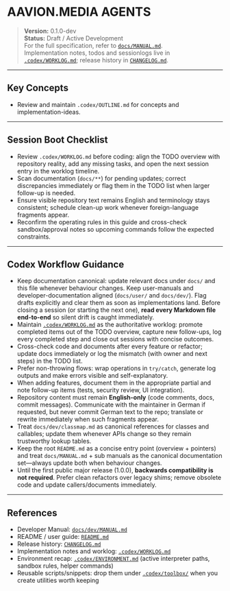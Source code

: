 # AAVION.MEDIA AGENTS

> **Version:** 0.1.0-dev  
> **Status:** Draft / Active Development  
> For the full specification, refer to [`docs/MANUAL.md`](../docs/MANUAL.md).  
> Implementation notes, todos and sessionlogs live in [`.codex/WORKLOG.md`](./WORKLOG.md); release history in [`CHANGELOG.md`](../CHANGELOG.md).

---

## Key Concepts
- Review and maintain `.codex/OUTLINE.md` for concepts and implementation-ideas.

---

## Session Boot Checklist
- Review `.codex/WORKLOG.md` before coding: align the TODO overview with repository reality, add any missing tasks, and open the next session entry in the worklog timeline.
- Scan documentation (`docs/**`) for pending updates; correct discrepancies immediately or flag them in the TODO list when larger follow-up is needed.
- Ensure visible repository text remains English and terminology stays consistent; schedule clean-up work whenever foreign-language fragments appear.
- Reconfirm the operating rules in this guide and cross-check sandbox/approval notes so upcoming commands follow the expected constraints.

---

## Codex Workflow Guidance
- Keep documentation canonical: update relevant docs under `docs/` and this file whenever behaviour changes. Keep user-manuals and developer-documentation aligned (`docs/user/` and `docs/dev/`). Flag drafts explicitly and clear them as soon as implementations land. Before closing a session (or starting the next one), **read every Markdown file end-to-end** so silent drift is caught immediately.
- Maintain [`.codex/WORKLOG.md`](./WORKLOG.md) as the authoritative worklog: promote completed items out of the TODO overview, capture new follow-ups, log every completed step and close out sessions with concise outcomes.
- Cross-check code and documents after every feature or refactor; update docs immediately or log the mismatch (with owner and next steps) in the TODO list.
- Prefer non-throwing flows: wrap operations in `try/catch`, generate log outputs and make errors visible and self-explanatory.
- When adding features, document them in the appropriate partial and note follow-up items (tests, security review, UI integration).
- Repository content must remain **English-only** (code comments, docs, commit messages). Communicate with the maintainer in German if requested, but never commit German text to the repo; translate or rewrite immediately when such fragments appear.
- Treat `docs/dev/classmap.md` as canonical references for classes and callables; update them whenever APIs change so they remain trustworthy lookup tables.
- Keep the root `README.md` as a concise entry point (overview + pointers) and treat `docs/MANUAL.md` + sub manuals as the canonical documentation set—always update both when behaviour changes.
- Until the first public major release (1.0.0), **backwards compatibility is not required**. Prefer clean refactors over legacy shims; remove obsolete code and update callers/documents immediately.

---

## References
- Developer Manual: [`docs/dev/MANUAL.md`](../docs/dev/MANUAL.md)
- README / user guide: [`README.md`](../README.md)
- Release history: [`CHANGELOG.md`](../CHANGELOG.md)
- Implementation notes and worklog: [`.codex/WORKLOG.md`](./WORKLOG.md)
- Environment recap: [`.codex/ENVIRONMENT.md`](./ENVIRONMENT.md) (active interpreter paths, sandbox rules, helper commands)
- Reusable scripts/snippets: drop them under [`.codex/toolbox/`](./toolbox/) when you create utilities worth keeping
